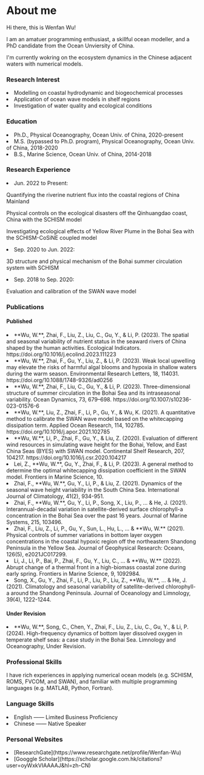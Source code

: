 # About me
Hi there, this is Wenfan Wu!
<p>I am an amatuer programming enthusiast, a skillful ocean modeller, and a PhD candidate from the Ocean Unviersity of China.</p>
<p>I'm currently wokring on the ecosystem dynamics in the Chinese adjacent waters with numerical models. </p>

<h3> Research Interest</h3>
  <li>Modelling on coastal hydrodynamic and biogeochemical processes</li>
  <li>Application of ocean wave models in shelf regions</li>
  <li>Investigation of water quality and ecological conditions</li>

<h3> Education</h3>
  <li>Ph.D., Physical Oceanography, Ocean Univ. of China, 2020-present</li>
  <li>M.S. (bypassed to Ph.D. program), Physical Oceanography, Ocean Univ. of China, 2018-2020</li>
  <li>B.S., Marine Science, Ocean Univ. of China, 2014-2018</li>

<h3> Research Experience</h3>
<li>Jun. 2022 to Present:</li>
  <p>Quantifying the riverine nutrient flux into the coastal regions of China Mainland</p>
  <p>Physical controls on the ecological disasters off the Qinhuangdao coast, China with the SCHISM model</p>
  <p>Investigating ecological effects of Yellow River Plume in the Bohai Sea with the SCHISM-CoSiNE coupled model</p>

<li>Sep. 2020 to Jun. 2022:</li>
  <p>3D structure and physical mechanism of the Bohai summer circulation system with SCHISM</p>

<li>Sep. 2018 to Sep. 2020: </li>
  <p>Evaluation and calibration of the SWAN wave model</p>

<h3> Publications</h3>
<h4> Published</h4>
  <li>**Wu, W.**, Zhai, F., Liu, Z., Liu, C., Gu, Y., & Li, P. (2023). The spatial and seasonal variability of nutrient status in the seaward rivers of China shaped by the human activities. Ecological Indicators. https://doi.org/10.1016/j.ecolind.2023.111223 </li>
  <li>**Wu, W.**, Zhai, F., Gu, Y., Liu, Z., & Li, P. (2023). Weak local upwelling may elevate the risks of harmful algal blooms and hypoxia in shallow waters during the warm season. Environmental Research Letters, 18, 114031. https://doi.org/10.1088/1748-9326/ad0256</li>
  <li>**Wu, W.**, Zhai, F., Liu, C., Gu, Y., & Li, P. (2023). Three-dimensional structure of summer circulation in the Bohai Sea and its intraseasonal variability. Ocean Dynamics, 73, 679–698. https://doi.org/10.1007/s10236-023-01576-6</li>
  <li>**Wu, W.**, Liu, Z., Zhai, F., Li, P., Gu, Y., & Wu, K. (2021). A quantitative method to calibrate the SWAN wave model based on the whitecapping dissipation term. Applied Ocean Research, 114, 102785. https://doi.org/10.1016/j.apor.2021.102785</li>
  <li>**Wu, W.**, Li, P., Zhai, F., Gu, Y., & Liu, Z. (2020). Evaluation of different wind resources in simulating wave height for the Bohai, Yellow, and East China Seas (BYES) with SWAN model. Continental Shelf Research, 207, 104217. https://doi.org/10.1016/j.csr.2020.104217</li>
  <li>Lei, Z., **Wu, W.**, Gu, Y., Zhai, F., & Li, P. (2023). A general method to determine the optimal whitecapping dissipation coefficient in the SWAN model. Frontiers in Marine Science, 10.</li>
  <li>Zhai, F., **Wu, W.**, Gu, Y., Li, P., & Liu, Z. (2021). Dynamics of the seasonal wave height variability in the South China Sea. International Journal of Climatology, 41(2), 934-951.</li>
  <li>Zhai, F., **Wu, W.**, Gu, Y., Li, P., Song, X., Liu, P., ... & He, J. (2021). Interannual-decadal variation in satellite-derived surface chlorophyll-a concentration in the Bohai Sea over the past 16 years. Journal of Marine Systems, 215, 103496.</li>
  <li>Zhai, F., Liu, Z., Li, P., Gu, Y., Sun, L., Hu, L., ... & **Wu, W.** (2021). Physical controls of summer variations in bottom layer oxygen concentrations in the coastal hypoxic region off the northeastern Shandong Peninsula in the Yellow Sea. Journal of Geophysical Research: Oceans, 126(5), e2021JC017299.</li>
  <li>Li, J., Li, P., Bai, P., Zhai, F., Gu, Y., Liu, C., ... & **Wu, W.** (2022). Abrupt change of a thermal front in a high-biomass coastal zone during early spring. Frontiers in Marine Science, 9, 1092984.</li>
  <li>Song, X., Gu, Y., Zhai, F., Li, P., Liu, P., Liu, Z., **Wu, W.**, ... & He, J. (2021). Climatology and seasonal variability of satellite-derived chlorophyll-a around the Shandong Peninsula. Journal of Oceanology and Limnology, 39(4), 1222-1244.</li>
<h4> Under Revision</h4>
  <li>**Wu, W.**, Song, C., Chen, Y., Zhai, F., Liu, Z., Liu, C., Gu, Y., & Li, P. (2024). High-frequency dynamics of bottom layer dissolved oxygen in temperate shelf seas: a case study in the Bohai Sea. Limnology and Oceanography, Under Revision.</li>

<h3> Professional Skills</h3>
I have rich experiences in applying numerical ocean models (e.g. SCHISM, ROMS, FVCOM, and SWAN), and familiar with multiple programming languages (e.g. MATLAB, Python, Fortran).

<h3> Language Skills</h3>
<li>English —— Limited Business Proficiency</li>
<li>Chinese —— Native Speaker</li>

<h3> Personal Websites</h3>
<li>[ResearchGate](https://www.researchgate.net/profile/Wenfan-Wu)</li>
<li>[Googgle Scholar](https://scholar.google.com.hk/citations?user=oyWxkVIAAAAJ&hl=zh-CN)</li>
<p></p>


